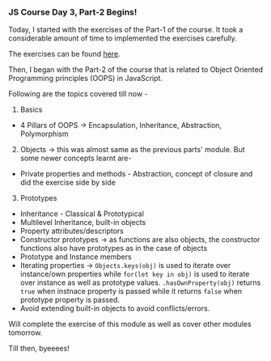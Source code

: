 ### JS Course Day 3, Part-2 Begins!

Today, I started with the exercises of the Part-1 of the course. It took a considerable amount of time to implemented the exercises carefully.

The exercises can be found [here](https://github.com/jazzcodes/JSCourse).

Then, I began with the Part-2 of the course that is related to Object Oriented Programming principles (OOPS) in JavaScript.

Following are the topics covered till now -

1. Basics
- 4 Pillars of OOPS -> Encapsulation, Inheritance, Abstraction, Polymorphism

2. Objects -> this was almost same as the previous parts' module. But some newer concepts learnt are-
- Private properties and methods - Abstraction, concept of closure and did the exercise side by side

3. Prototypes
- Inheritance - Classical & Prototypical
- Multilevel Inheritance, built-in objects 
- Property attributes/descriptors 
- Constructor prototypes -> as functions are also objects, the constructor functions also have prototypes as in the case of objects
- Prototype and Instance members
- Iterating properties -> `Objects.keys(obj)` is used to iterate over instance/own properties while `for(let key in obj)` is used to iterate over instance as well as prototype values. `.hasOwnProperty(obj)` returns `true` when instnace property is passed while it returns `false` when prototype property is passed.
- Avoid extending built-in objects to avoid conflicts/errors.

Will complete the exercise of this module as well as cover other modules tomorrow.

Till then, byeeees!

